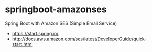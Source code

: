 # springboot-amazonses
Spring Boot with Amazon SES (Simple Email Service)

* https://start.spring.io/
* http://docs.aws.amazon.com/ses/latest/DeveloperGuide/quick-start.html
